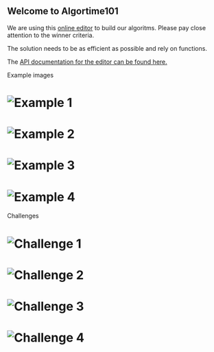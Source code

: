 ## Welcome to Algortime101 

We are using this [online editor](http://www.informatica-actief.nl/js/tekenapp2/WebLogoGWT.html) to build our algoritms. Please pay close attention to the winner criteria. 

The solution needs to be as efficient as possible and rely on functions.

The [API documentation for the editor can be found here.](https://github.com/Piersoncollege/algorithm101/wiki/%22API%22) 

Example images <br>

# ![Example 1](https://github.com/Piersoncollege/algorithm101/blob/master/image1.png)
# ![Example 2](https://github.com/Piersoncollege/algorithm101/blob/master/image2.png)
# ![Example 3](https://github.com/Piersoncollege/algorithm101/blob/master/image3.png)
# ![Example 4](https://github.com/Piersoncollege/algorithm101/blob/master/image4.png)

Challenges 
# ![Challenge 1](algorithm101/challange2017_1.jpg)
# ![Challenge 2](algorithm101/challange2017_2.jpg)
# ![Challenge 3](algorithm101/challange2017_3.jpg)
# ![Challenge 4](algorithm101/challange2017_4.jpg)
